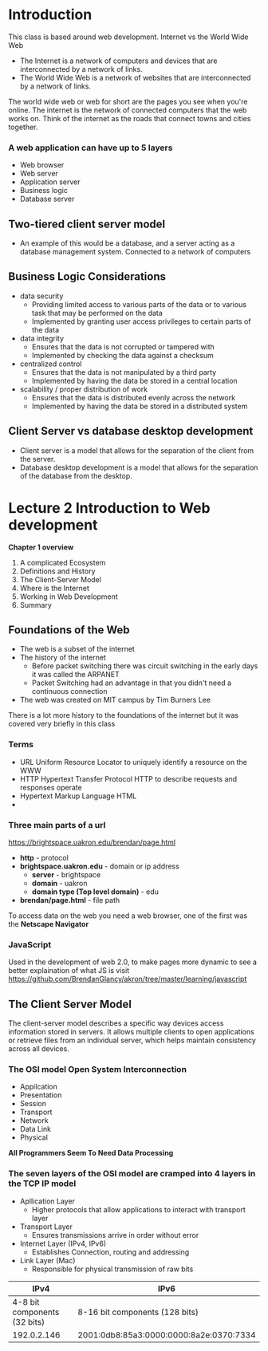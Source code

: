 # Introduction

This class is based around web development.
Internet vs the World Wide Web
- The Internet is a network of computers and devices that are interconnected by a network of links.
- The World Wide Web is a network of websites that are interconnected by a network of links.

The world wide web or web for short are the pages you see when you're online. The internet is the network of connected computers that the web works on. Think of the internet as the roads that connect towns and cities together.

### A web application can have up to 5 layers
- Web browser
- Web server
- Application server
- Business logic
- Database server

## Two-tiered client server model
- An example of this would be a database, and a server acting as a database management system. Connected to a network of computers

## Business Logic Considerations
- data security
  - Providing limited access to various parts of the data or to various task that may be performed on the data
  - Implemented by granting user access privileges to certain parts of the data
- data integrity
  - Ensures that the data is not corrupted or tampered with
  - Implemented by checking the data against a checksum
- centralized control
  - Ensures that the data is not manipulated by a third party
  - Implemented by having the data be stored in a central location
- scalability / proper distribution of work
  - Ensures that the data is distributed evenly across the network
  - Implemented by having the data be stored in a distributed system

## Client Server vs database desktop development
- Client server is a model that allows for the separation of the client from the server.
- Database desktop development is a model that allows for the separation of the database from the desktop.


# Lecture 2 Introduction to Web development

**Chapter 1 overview**
1. A complicated Ecosystem
2. Definitions and History
3. The Client-Server Model
4. Where is the Internet
5. Working in Web Development
6. Summary

## Foundations of the Web
- The web is a subset of the internet
- The history of the internet
  - Before packet switching there was circuit switching in the early days it was called the ARPANET
  - Packet Switching had an advantage in that you didn't need a continuous connection
- The web was created on MIT campus by Tim Burners Lee

There is a lot more history to the foundations of the internet but it was covered very briefly in this class


### Terms
- URL Uniform Resource Locator to uniquely identify a resource on the WWW
- HTTP Hypertext Transfer Protocol HTTP to describe requests and responses operate
- Hypertext Markup Language HTML
-

### Three main parts of a url
https://brightspace.uakron.edu/brendan/page.html

- **http** - protocol
- **brightspace.uakron.edu** - domain or ip address
    - **server** - brightspace
    - **domain** - uakron
    - **domain type (Top level domain)** - edu
- **brendan/page.html** - file path

To access data on the web you need a web browser, one of the first was the **Netscape Navigator**

### JavaScript

Used in the development of web 2.0, to make pages more dynamic to see a better explaination of what JS is visit
https://github.com/BrendanGlancy/akron/tree/master/learning/javascript

## The Client Server Model

The client-server model describes a specific way devices access information stored in servers. It allows multiple clients to open applications or retrieve files from an individual server, which helps maintain consistency across all devices.


### The OSI model Open System Interconnection
- Appilcation
- Presentation
- Session
- Transport
- Network
- Data Link
- Physical

**All Programmers Seem To Need Data Processing**

### The seven layers of the OSI model are cramped into 4 layers in the TCP IP model
- Apllication Layer
  - Higher protocols that allow applications to interact with transport layer
- Transport Layer
  - Ensures transmissions arrive in order without error
- Internet Layer (IPv4, IPv6)
  - Establishes Connection, routing and addressing
- Link Layer (Mac)
    - Responsible for physical transmission of raw bits

| IPv4  | IPv6 |
|--------------- | --------------- |
| 4-8 bit components (32 bits) | 8-16 bit components (128 bits) |
| 192.0.2.146  | 2001:0db8:85a3:0000:0000:8a2e:0370:7334 |


